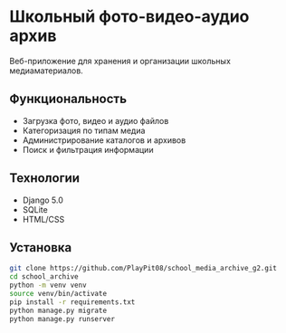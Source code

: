 # Школьный фото-видео-аудио архив

Веб-приложение для хранения и организации школьных медиаматериалов.

## Функциональность
 - Загрузка фото, видео и аудио файлов
 - Категоризация по типам медиа
 - Администрирование каталогов и архивов
 - Поиск и фильтрация информации

## Технологии
 - Django 5.0
 - SQLite
 - HTML/CSS

## Установка
```bash
git clone https://github.com/PlayPit08/school_media_archive_g2.git
cd school_archive
python -m venv venv
source venv/bin/activate
pip install -r requirements.txt
python manage.py migrate
python manage.py runserver

